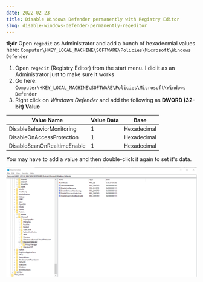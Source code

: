 ```yaml
---
date: 2022-02-23
title: Disable Windows Defender permanently with Registry Editor
slug: disable-windows-defender-permanently-regeditor
---
```


**tl;dr**
Open `regedit` as Administrator and add a bunch of hexadecmial values here: `Computer\HKEY_LOCAL_MACHINE\SOFTWARE\Policies\Microsoft\Windows Defender`

1. Open `regedit` (Registry Editor) from the start menu. I did it as an Administrator just to make sure it works
2. Go here: `Computer\HKEY_LOCAL_MACHINE\SOFTWARE\Policies\Microsoft\Windows Defender`
3. Right click on _Windows Defender_ and add the following as **DWORD (32-bit) Value**

| Value Name                  | Value Data | Base        |
| --------------------------- | ---------- | ----------- |
| DisableBehaviorMonitoring   | 1          | Hexadecimal |
| DisableOnAccessProtection   | 1          | Hexadecimal |
| DisableScanOnRealtimeEnable | 1          | Hexadecimal |

You may have to add a value and then double-click it again to set it's data.

![screenshot of set values in registry editor](/img/disable-defender-regedit.png)
